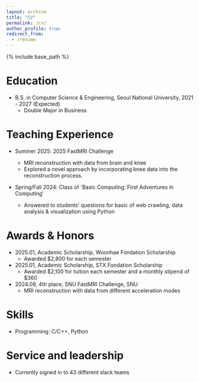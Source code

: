 ```yaml
---
layout: archive
title: "CV"
permalink: /cv/
author_profile: true
redirect_from:
  - /resume
---
```


{% include base_path %}

Education
======
* B.S. in Computer Science & Engineering, Seoul National University, 2021 - 2027 (Expected)
  - Double Major in Business
  <!-- - Total GPA of 3.88 / 4.3, Major GPA of 3.91 / 4.3 (Credits taken: 86) -->

<!-- Work Experience
======
* Spring 2024: Academic Pages Collaborator
  * GitHub University
  * Duties includes: Updates and improvements to template
  * Supervisor: The Users

* Fall 2015: Research Assistant
  * GitHub University
  * Duties included: Merging pull requests
  * Supervisor: Professor Hub

* Summer 2015: Research Assistant
  * GitHub University
  * Duties included: Tagging issues
  * Supervisor: Professor Git -->

Teaching Experience
======
- Summer 2025: 2025 FastMRI Challenge
  - MRI reconstruction with data from brain and knee
  - Explored a novel approach by incorporating knee data into the reconstruction process.

- Spring/Fall 2024: Class of 'Basic Computing: First Adventures in Computing'
  - Answered to students’ questions for basic of web crawling, data analysis & visualization using Python

Awards & Honors
======
- 2025.01, Academic Scholarship, Woonhae Fondation Scholarship
  - Awarded $2,800 for each semester
- 2025.01, Academic Scholarship, STX Fondation Scholarship
  - Awarded $2,100 for tuition each semester and a monthly stipend of $360
- 2024.09, 4th place, SNU FastMRI Challenge, SNU
  - MRI reconstruction with data from different acceleration modes

  
Skills
======
* Programming: C/C++, Python

<!-- Publications
======
  <ul>{% for post in site.publications reversed %}
    {% include archive-single-cv.html %}
  {% endfor %}</ul> -->
  
<!-- Talks
======
  <ul>{% for post in site.talks reversed %}
    {% include archive-single-talk-cv.html  %}
  {% endfor %}</ul> -->
  
<!-- Teaching
======
  <ul>{% for post in site.teaching reversed %}
    {% include archive-single-cv.html %}
  {% endfor %}</ul> -->
  
Service and leadership
======
* Currently signed in to 43 different slack teams
